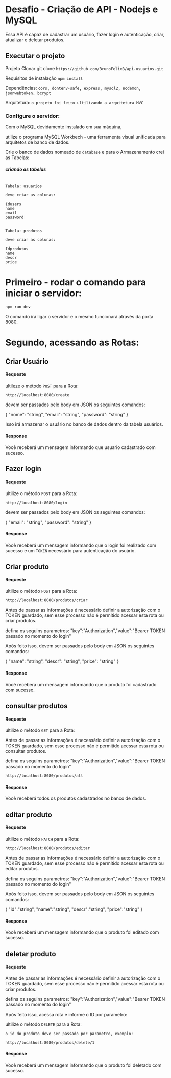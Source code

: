 # Desafio - Criação de API - Nodejs e MySQL

Essa API é capaz de cadastrar um usuário, fazer login e autenticação, criar, atualizar e deletar produtos.


## Executar o projeto

Projeto Clonar git clone `https://github.com/BrunoFelixB/api-usuarios.git`

Requisitos de instalação `npm install`

Dependências: `cors, dontenv-safe, express, mysql2, nodemon, jsonwebtoken, bcrypt`

Arquitetura: `o projeto foi feito ultilizando a arquitetura MVC`

### Configure o servidor:

Com o MySQL devidamente instalado em sua máquina,

utilize o programa MySQL Workbech - uma ferramenta visual unificada para arquitetos de banco de dados.

Crie o banco de dados nomeado de `database` e para o Armazenamento crei as Tabelas: 

##### criando as tabelas

```

Tabela: usuarios

deve criar as colunas: 

Idusers
name
email
password

```


```

Tabela: produtos

deve criar as colunas: 

Idprodutos
name
descr
price

```

# Primeiro - rodar o comando para iniciar o servidor:

```
npm run dev

```
O comando irá ligar o servidor e o mesmo funcionará através da porta 8080.

# Segundo, acessando as Rotas:

## Criar Usuário

#### Requeste 

ultileze o método `POST` para a Rota:

```
http://localhost:8080/create

```

devem ser passados pelo body em JSON os seguintes comandos: 

{
    "nome": "string",
    "email": "string",
    "password": "string"
}


Isso irá armazenar o usuário no banco de dados dentro da tabela usuários.

#### Response 

Você receberá um mensagem informando que usuario cadastrado com sucesso.


## Fazer login

#### Requeste 

ultilize o método `POST` para a Rota:

```
http://localhost:8080/login

```

devem ser passados pelo body em JSON os seguintes comandos: 

{
    "email": "string",
    "password": "string"
}

#### Response 

Você receberá um mensagem informando que o login foi realizado com sucesso e um `TOKEN` necessário para autenticação do usuário.


## Criar produto

#### Requeste 

ultilize o método `POST` para a Rota:

```
http://localhost:8080/produtos/criar

```

Antes de passar as informações é necessário definir a autorização com o TOKEN guardado, sem esse processo não é permitido acessar esta rota ou criar produtos. 

defina os seguins parametros: "key":"Authorization","value":"Bearer TOKEN passado no momento do login"

Após feito isso, devem ser passados pelo body em JSON os seguintes comandos: 

{
    "name": "string",
    "descr": "string",
    "price": "string"
}

#### Response 

Você receberá um mensagem informando que o produto foi cadastrado com sucesso.



## consultar produtos

#### Requeste 

ultilize o método `GET` para a Rota:

Antes de passar as informações é necessário definir a autorização com o TOKEN guardado, sem esse processo não é permitido acessar esta rota ou consultar produtos. 

defina os seguins parametros: "key":"Authorization","value":"Bearer TOKEN passado no momento do login"

```
http://localhost:8080/produtos/all

```


#### Response 

Você receberá todos os produtos cadastrados no banco de dados.


## editar produto

#### Requeste 

ultilize o método `PATCH` para a Rota:

```
http://localhost:8080/produtos/editar

```

Antes de passar as informações é necessário definir a autorização com o TOKEN guardado, sem esse processo não é permitido acessar esta rota ou editar produtos. 

defina os seguins parametros: "key":"Authorization","value":"Bearer TOKEN passado no momento do login"

Após feito isso, devem ser passados pelo body em JSON os seguintes comandos: 

{
  "id":"string",
  "name":"string",
  "descr":"string",
  "price":"string"
}


#### Response 

Você receberá um mensagem informando que o produto foi editado com sucesso.


## deletar produto

#### Requeste 

Antes de passar as informações é necessário definir a autorização com o TOKEN guardado, sem esse processo não é permitido acessar esta rota ou criar produtos. 

defina os seguins parametros: "key":"Authorization","value":"Bearer TOKEN passado no momento do login"

Após feito isso, acessa rota e informe o ID por parametro:

ultilize o método `DELETE` para a Rota:

```
o id do produto deve ser passado por parametro, exemplo:

http://localhost:8080/produtos/delete/1

```

#### Response 

Você receberá um mensagem informando que o produto foi deletado com sucesso.
